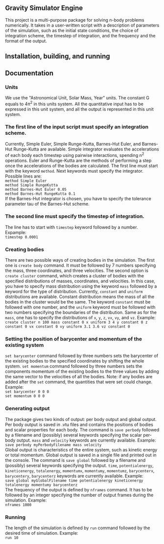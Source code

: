 ## Gravity Simulator Engine
This project is a  multi-purpose package for solving n-body problems numerically. It takes in a user-written script with a description of parameters of the simulation, such as the initial state conditions, the choice of integration scheme, the timestep of integration, and the frequency and the format of the output.
## Installation, building, and running

## Documentation
### Units
We use the "Astronomical Unit, Solar Mass, Year" units. The constant G equals to 4π<sup>2</sup> in this units system. All the quantitative input has to be expressed in this unit system, and all the output is represented in this unit system.
### The first line of the input script must specify an integration scheme.
Currently, Simple Euler, Simple Runge-Kutta, Barnes-Hut Euler, and Barnes-Hut Runge-Kutta are available. Simple integrator evaluates the accelerations of each body each timestep using pairwise interactions, spending n<sup>2</sup> operations. Euler and Runge-Kutta are the methods of performing a step once the accelerations of the bodies are calculated. The first line must start with the keyword ```method```. Next keywords must specify the integrator. Possible lines are:<br />
```method Simple Euler```<br />
```method Simple RungeKutta```<br />
```method Barnes-Hut Euler 0.05```<br />
```method Barnes-Hut RungeKutta 0.1```<br />
If the Barnes-Hut integrator is chosen, you have to specify the tolerance parameter tau of the Barnes-Hut scheme.
### The second line must specify the timestep of integration. 
The line has to start with ```timestep``` keyword followed by a number. Expample:<br />
```timestep 0.0001```<br />
### Creating bodies
There are two possible ways of creating bodies in the simulation. The first one is ```create body``` command. It must be followed by 7 numbers specifying the mass, three coordinates, and three velocities. The second option is ```create cluster``` command, which creates a cluster of bodies with the specified distributions of masses, coordinates, and velocities. In this case, you have to specify mass distribution using the keyword ```mass``` followed by a keyword for the type of distribution. Currently, ```constant``` and ```uniform``` distributions are available. Constant distribution means the mass of all the bodies in the cluster would be the same. The keyword ```constant``` must be followed with one number, and the ```uniform``` keyword must be followed with two numbers specifying the boundaries of the distribution. Same as for the ```mass```, one has to specify the distributions of ```x```, ```y```, ```z```, ```vx```, ```vy```, and ```vz```. Example:<br />
```create cluster n 100 mass constant 0 x uniform 3 4 y constant 0 z constant 0 vx constant 0 vy uniform 3.1 3.6 vz constant 0```
### Setting the position of barycenter and momentum of the existing system
```set barycenter``` command followed by three numbers sets the barycenter of the existing bodies to the specified coordinates by shifting the whole system. ```set momentum``` command followed by three numbers sets the components momentum of the existing bodies to the three values by adding the same vector to the velocities of all the bodies. Note: if any bodies are added after the ```set``` command, the quantities that were set could change. Example: <br />
```set barycenter 0 0 0```<br />
```set momentum 0 0 0```
### Generating output
The package gives two kinds of output: per body output and global output. Per body output is saved in .vtu files and contains the positions of bodies and scalar properties for each body. The command is ```save perbody``` followed by a filename and (possibly) several keywords specifying the scalar per-body output. ```mass``` and ```velocity``` keywords are currently available. Example:<br />
```save perbody myPerbodyFilename mass velocity```<br />
Global output is characteristics of the entire system, such as kinetic energy or total momentum. Global output is saved in a single file and printed out in the console. The command is ```save global``` followed by a filename and (possibly) several keywords specifying the output. ```time```, ```potentialenergy```, ```kineticenergy```, ```totalenergy```, ```momentumx```, ```momentumy```, ```momentumz```, ```barycenterx```, ```barycentery```, ```barycenterz``` keywords are currently available. Example:<br />
```save global myGlobalFilename time potentialenergy kineticenergy totalenergy momentumy barycenterz```<br />
The frequency of the output is defined by ```nframes``` command. It has to be followed by an integer specifying the number of output frames during the simulation. Example:<br />
```nframes 1000```
### Running
The length of the simulation is defined by ```run``` command followed by the desired time of simulation. Example:<br />
```run 10```














